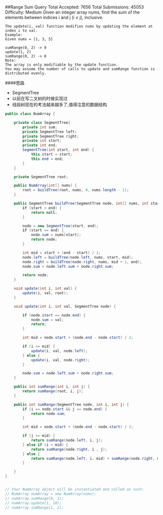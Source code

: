 ##Range Sum Query
	Total Accepted: 7656 Total Submissions: 45053 Difficulty: Medium
	Given an integer array nums, find the sum of the elements between indices i and j (i ≤ j), inclusive.

	The update(i, val) function modifies nums by updating the element at index i to val.
	Example:
	Given nums = [1, 3, 5]

	sumRange(0, 2) -> 9
	update(1, 2)
	sumRange(0, 2) -> 8
	Note:
	The array is only modifiable by the update function.
	You may assume the number of calls to update and sumRange function is distributed evenly.

####思路
- SegmentTree
- 以前在写二叉树的时候实现过
- 线段树现在的考法越来越多了,值得注意的数据结构

```java
public class NumArray {

    private class SegmentTree{
        private int sum;
        private SegmentTree left;
        private SegmentTree right;
        private int start;
        private int end;
        SegmentTree(int start, int end) {
            this.start = start;
            this.end = end;
        }
    }

    private SegmentTree root;

    public NumArray(int[] nums) {
        root = buildTree(root, nums, 0, nums.length - 1);
    }

    public SegmentTree buildTree(SegmentTree node, int[] nums, int start, int end) {
        if (start > end) {
            return null;
        }

        node = new SegmentTree(start, end);
        if (start == end) {
            node.sum = nums[start];
            return node;
        }

        int mid = start + (end - start) / 2;
        node.left = buildTree(node.left, nums, start, mid);
        node.right = buildTree(node.right, nums, mid + 1, end);
        node.sum = node.left.sum + node.right.sum;

        return node;
    }

    void update(int i, int val) {
        update(i, val, root);
    }

    void update(int i, int val, SegmentTree node) {

        if (node.start == node.end) {
            node.sum = val;
            return;
        }

        int mid = node.start + (node.end - node.start) / 2;

        if (i <= mid) {
            update(i, val, node.left);
        } else {
            update(i, val, node.right);
        }

        node.sum = node.left.sum + node.right.sum;
    }

    public int sumRange(int i, int j) {
        return sumRange(root, i, j);
    }

    public int sumRange(SegmentTree node, int i, int j) {
        if (i == node.start && j == node.end) {
            return node.sum;
        }

        int mid = node.start + (node.end - node.start) / 2;

        if (j <= mid) {
            return sumRange(node.left, i, j);
        } else if (i > mid) {
            return sumRange(node.right, i , j);
        } else {
            return sumRange(node.left, i, mid) + sumRange(node.right, mid + 1, j);
        }

    }
}


// Your NumArray object will be instantiated and called as such:
// NumArray numArray = new NumArray(nums);
// numArray.sumRange(0, 1);
// numArray.update(1, 10);
// numArray.sumRange(1, 2);
```
